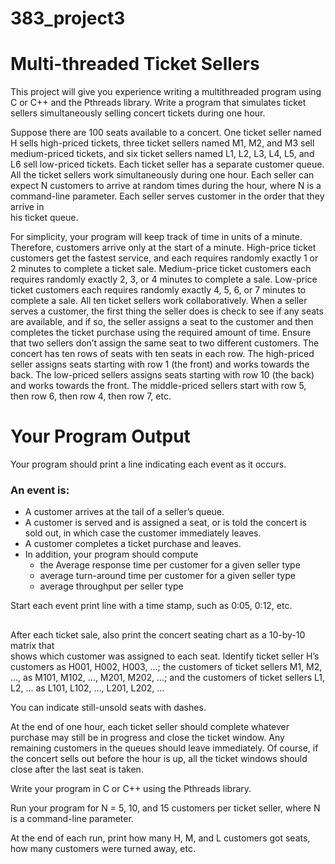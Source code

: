 # 383_project3


# Multi-threaded Ticket Sellers  
This project will give you experience writing a multithreaded program using C or C++  and the Pthreads library. Write a program that simulates ticket sellers simultaneously  selling concert tickets during one hour. 
 
Suppose there are 100 seats  available to a concert. One ticket seller named H sells high-priced tickets, three ticket sellers named  M1, M2, and  M3  sell medium-priced tickets, and six ticket sellers named  L1, L2, L3, L4, L5, and  L6  sell low-priced tickets.  Each ticket  seller has a separate customer queue.  All the ticket sellers work simultaneously during one hour.  Each seller can expect N customers  to arrive at random times during the hour, where  N  is a command-line  parameter. Each seller serves customer in the order that they arrive in  
his ticket queue.  

For simplicity, your program will keep track of time in units of a minute. Therefore,  customers  arrive only at the start of a minute. High-price ticket customers get the fastest  service, and each requires randomly exactly  1 or 2 minutes  to complete a ticket sale.  Medium-price ticket customers each requires randomly  exactly  2, 3, or 4 minutes  to  complete a sale. Low-price ticket customers each requires randomly exactly  4, 5, 6, or 7  minutes to complete a sale. All ten ticket sellers work collaboratively. When a seller serves a customer, the first thing  the seller does is check to see if any  seats are available, and if so, the seller assigns a  seat to the customer and then completes the ticket purchase using the required amount  of time.  Ensure that two sellers don’t assign the same seat to two different customers. The concert has  ten rows of  seats  with  ten seats  in each row. The high-priced seller assigns seats starting with row 1 (the front) and works towards the back. The low-priced  sellers assigns seats starting with row 10 (the back) and works towards the front. The middle-priced sellers start with row 5, then row 6, then row 4, then row 7, etc.  

# Your  Program Output  
Your program should print a line indicating each event as it occurs. 

### An event is:  
- A customer arrives at the tail of a seller’s queue.  
-   A customer is served and is assigned a seat, or is told the concert is sold out, in which case the customer immediately leaves.  
-   A customer completes a ticket purchase and leaves.  
-   In addition, your program should compute 
	-  the  Average response time per customer for a given seller type
	-  average  turn-around time  per customer for a given seller type
	-  average throughput  per seller type  

Start each event print line with a time stamp, such as 0:05, 0:12, etc. 

##
 
After each ticket sale, also print the concert seating chart as a 10-by-10 matrix that  
shows which customer was assigned to each seat. Identify ticket seller H’s customers as  H001,  H002,  H003, ...; the customers of ticket sellers  M1, M2, ..., as M101,  M102, ...,  M201,  M202, ...; and the customers of ticket sellers L1, L2, ... as  L101,  L102, ...,  L201,  L202, ... 

You can indicate still-unsold seats with dashes.  

At the end of one hour, each ticket seller should complete whatever purchase may still  be in progress and close the ticket window. Any remaining customers in the queues  should leave immediately. Of course, if the concert sells out before the hour is up, all the  ticket windows should close after the last seat is taken.  

Write  your program in  C or C++ using the Pthreads library.  

Run your program for N  = 5, 10, and 15 customers per ticket seller, where N is a  command-line parameter.

At the end of each run, print how many H, M, and L  customers got seats, how many  customers were turned away, etc.
